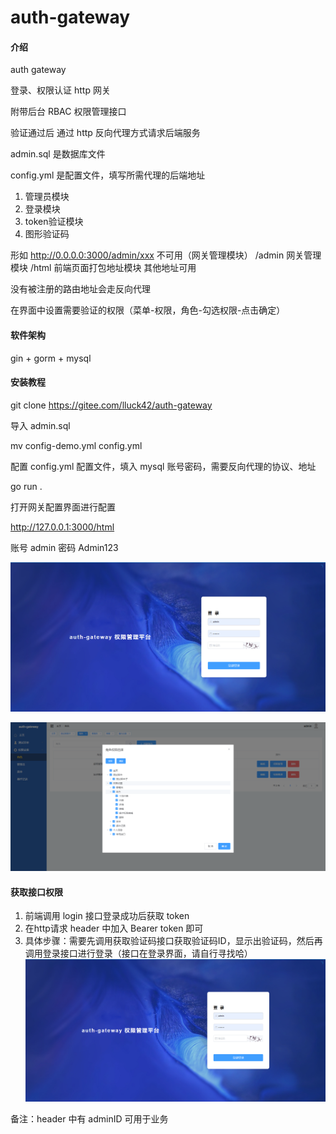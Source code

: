 # auth-gateway

#### 介绍

auth gateway

登录、权限认证 http 网关

附带后台 RBAC 权限管理接口

验证通过后 通过 http 反向代理方式请求后端服务

admin.sql 是数据库文件

config.yml 是配置文件，填写所需代理的后端地址


1. 管理员模块
2. 登录模块
3. token验证模块
4. 图形验证码

形如 http://0.0.0.0:3000/admin/xxx 不可用（网关管理模块）
/admin 网关管理模块
/html 前端页面打包地址模块
其他地址可用

没有被注册的路由地址会走反向代理

在界面中设置需要验证的权限（菜单-权限，角色-勾选权限-点击确定）


#### 软件架构
gin + gorm + mysql


#### 安装教程
git clone https://gitee.com/lluck42/auth-gateway

导入 admin.sql

mv config-demo.yml config.yml

配置 config.yml 配置文件，填入 mysql 账号密码，需要反向代理的协议、地址

go run .

打开网关配置界面进行配置

http://127.0.0.1:3000/html

账号 admin 密码 Admin123

![登录界面](image-1.png)

![配置界面](image.png)


#### 获取接口权限
1. 前端调用 login 接口登录成功后获取 token
2. 在http请求 header 中加入 Bearer token 即可
3. 具体步骤：需要先调用获取验证码接口获取验证码ID，显示出验证码，然后再调用登录接口进行登录（接口在登录界面，请自行寻找哈）
![登录界面](image-1.png)

备注：header 中有 adminID 可用于业务
